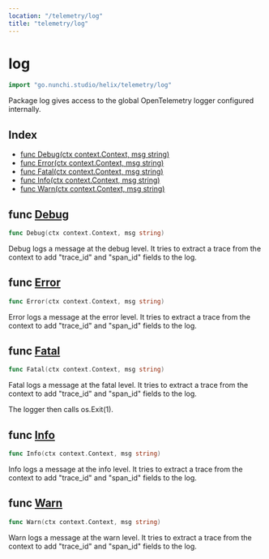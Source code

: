 ```yaml
---
location: "/telemetry/log"
title: "telemetry/log"
---
```


# log

```go
import "go.nunchi.studio/helix/telemetry/log"
```

Package log gives access to the global OpenTelemetry logger configured internally.

## Index

- [func Debug\(ctx context.Context, msg string\)](<#Debug>)
- [func Error\(ctx context.Context, msg string\)](<#Error>)
- [func Fatal\(ctx context.Context, msg string\)](<#Fatal>)
- [func Info\(ctx context.Context, msg string\)](<#Info>)
- [func Warn\(ctx context.Context, msg string\)](<#Warn>)


## func [Debug](<https://github.com/nunchistudio/helix.go/blob/main/telemetry/log/logger.go#L13>)

```go
func Debug(ctx context.Context, msg string)
```

Debug logs a message at the debug level. It tries to extract a trace from the context to add "trace\_id" and "span\_id" fields to the log.

## func [Error](<https://github.com/nunchistudio/helix.go/blob/main/telemetry/log/logger.go#L37>)

```go
func Error(ctx context.Context, msg string)
```

Error logs a message at the error level. It tries to extract a trace from the context to add "trace\_id" and "span\_id" fields to the log.

## func [Fatal](<https://github.com/nunchistudio/helix.go/blob/main/telemetry/log/logger.go#L47>)

```go
func Fatal(ctx context.Context, msg string)
```

Fatal logs a message at the fatal level. It tries to extract a trace from the context to add "trace\_id" and "span\_id" fields to the log.

The logger then calls os.Exit\(1\).

## func [Info](<https://github.com/nunchistudio/helix.go/blob/main/telemetry/log/logger.go#L21>)

```go
func Info(ctx context.Context, msg string)
```

Info logs a message at the info level. It tries to extract a trace from the context to add "trace\_id" and "span\_id" fields to the log.

## func [Warn](<https://github.com/nunchistudio/helix.go/blob/main/telemetry/log/logger.go#L29>)

```go
func Warn(ctx context.Context, msg string)
```

Warn logs a message at the warn level. It tries to extract a trace from the context to add "trace\_id" and "span\_id" fields to the log.

